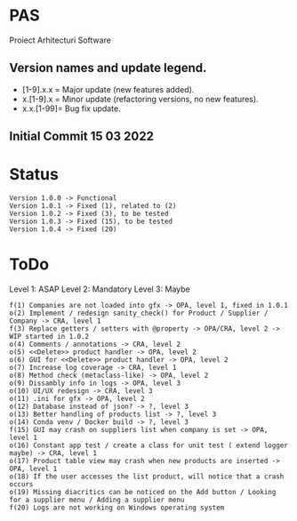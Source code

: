 # PAS
Proiect Arhitecturi Software

## Version names and update legend. 
- [1-9].x.x = Major update (new features added). 
- x.[1-9].x = Minor update (refactoring versions, no new features). 
- x.x.[1-99]= Bug fix update. 

## Initial Commit 15 03 2022

# Status
    Version 1.0.0 -> Functional
    Version 1.0.1 -> Fixed (1), related to (2)
    Version 1.0.2 -> Fixed (3), to be tested
    Version 1.0.3 -> Fixed (15), to be tested
    Version 1.0.4 -> Fixed (20)
# ToDo
Level 1: ASAP
Level 2: Mandatory
Level 3: Maybe

    f(1) Companies are not loaded into gfx -> OPA, level 1, fixed in 1.0.1
    o(2) Implement / redesign sanity_check() for Product / Supplier / Company -> CRA, level 1
    f(3) Replace getters / setters with @property -> OPA/CRA, level 2 -> WIP started in 1.0.2
    o(4) Comments / annotations -> CRA, level 2
    o(5) <<Delete>> product handler -> OPA, level 2
    o(6) GUI for <<Delete>> product handler -> OPA, level 2
    o(7) Increase log coverage -> CRA, level 1
    o(8) Method check (metaclass-like) -> OPA, level 2
    o(9) Dissambly info in logs -> OPA, level 3
    o(10) UI/UX redesign -> CRA, level 3
    o(11) .ini for gfx -> OPA, level 2
    o(12) Database instead of json? -> ?, level 3
    o(13) Better handling of products list -> ?, level 3
    o(14) Conda venv / Docker build -> ?, level 3
    f(15) GUI may crash on suppliers list when company is set -> OPA, level 1
    o(16) Constant app test / create a class for unit test ( extend logger maybe) -> CRA, level 1
    o(17) Product table view may crash when new products are inserted -> OPA, level 1
    o(18) If the user accesses the list product, will notice that a crash occurs
    o(19) Missing diacritics can be noticed on the Add button / Looking for a supplier menu / Adding a supplier menu
    f(20) Logs are not working on Windows operating system
